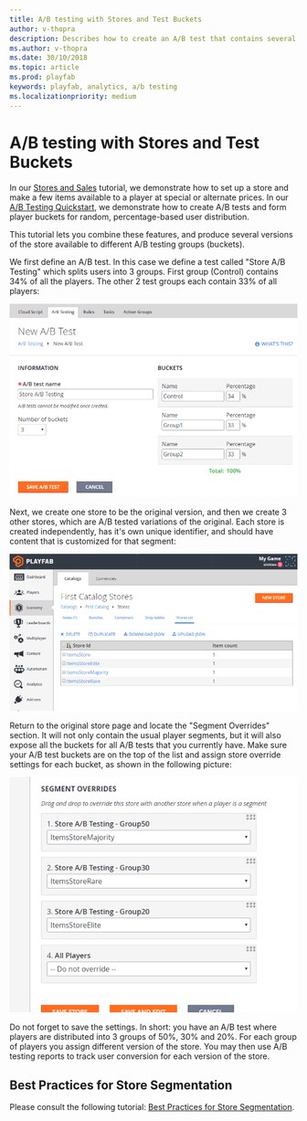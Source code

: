 ```yaml
---
title: A/B testing with Stores and Test Buckets
author: v-thopra
description: Describes how to create an A/B test that contains several versions of a store that are available to different A/B testing groups (buckets).
ms.author: v-thopra
ms.date: 30/10/2018
ms.topic: article
ms.prod: playfab
keywords: playfab, analytics, a/b testing
ms.localizationpriority: medium
---
```


# A/B testing with Stores and Test Buckets

In our [Stores and Sales](../../commerce/stores/stores-and-sales.md) tutorial, we demonstrate how to set up a store and make a few items available to a player at special or alternate prices. In our [A/B Testing Quickstart](ab-testing-quickstart.md), we demonstrate how to create A/B tests and form player buckets for random, percentage-based user distribution.

This tutorial lets you combine these features, and produce several versions of the store available to different A/B testing groups (buckets).

We first define an A/B test. In this case we define a test called "Store A/B Testing" which splits users into 3 groups. First group (Control) contains 34% of all the players. The other 2 test groups each contain 33% of all players:

![Game Manager - New A/B Test](media/tutorials/game-manager-new-ab-test.png)  

Next, we create one store to be the original version, and then we create 3 other stores, which are A/B tested variations of the original. Each store is created independently, has it's own unique identifier, and should have content that is customized for that segment:

![Game Manager - Economy - Catalogs - Stores](media/tutorials/game-manager-economy-catalogs-stores.png)  

Return to the original store page and locate the "Segment Overrides" section. It will not only contain the usual player segments, but it will also expose all the buckets for all A/B tests that you currently have. Make sure your A/B test buckets are on the top of the list and assign store override settings for each bucket, as shown in the following picture:

![Game Manager - Stores - Segment Overrides](media/tutorials/game-manager-stores-segment-overrides.png)

Do not forget to save the settings. In short: you have an A/B test where players are distributed into 3 groups of 50%, 30% and 20%. For each group of players you assign different version of the store. You may then use A/B testing reports to track user conversion for each version of the store.

## Best Practices for Store Segmentation

Please consult the following tutorial: [Best Practices for Store Segmentation](../../commerce/stores/best-practices-for-store-segmentation.md).
